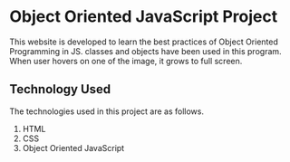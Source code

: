 # Object Oriented JavaScript Project

This website is developed to learn the best practices of Object Oriented Programming in JS. classes and objects have been used in this program. When user hovers on one of the image, it grows to full screen.

## Technology Used

The technologies used in this project are as follows.

1. HTML 
2. CSS
3. Object Oriented JavaScript


